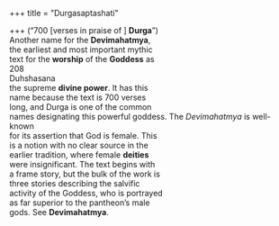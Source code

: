 +++
title = "Durgasaptashati"

+++
(“700 [verses in praise of ] **Durga**”)  
Another name for the **Devimahatmya**,  
the earliest and most important mythic  
text for the **worship** of the **Goddess** as  
208  
Duhshasana  
the supreme **divine power**. It has this  
name because the text is 700 verses  
long, and Durga is one of the common  
names designating this powerful goddess. The *Devimahatmya* is well-known  
for its assertion that God is female. This  
is a notion with no clear source in the  
earlier tradition, where female **deities**  
were insignificant. The text begins with  
a frame story, but the bulk of the work is  
three stories describing the salvific  
activity of the Goddess, who is portrayed  
as far superior to the pantheon’s male  
gods. See **Devimahatmya**.